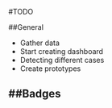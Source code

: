 #TODO

##General
- Gather data
- Start creating dashboard
- Detecting different cases
- Create prototypes

##Badges
- 
